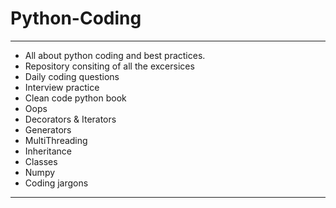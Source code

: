 # Python-Coding
-------------------------------------------
- All about python coding and best practices.
- Repository consiting of all the excersices 
- Daily coding questions
- Interview practice
- Clean code python book
- Oops
- Decorators & Iterators
- Generators
- MultiThreading
- Inheritance
- Classes
- Numpy
- Coding jargons
------------------------------------------
